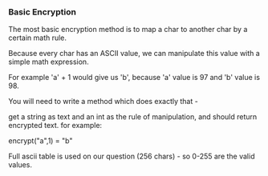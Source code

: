 ### Basic Encryption

The most basic encryption method is to map a char to another char by a certain math rule. 

Because every char has an ASCII value, we can manipulate this value with a simple math expression. 

For example 'a' + 1 would give us 'b', because 'a' value is 97 and 'b' value is 98.

You will need to write a method which does exactly that -

get a string as text and an int as the rule of manipulation, and should return encrypted text. for example:

encrypt("a",1) = "b"

Full ascii table is used on our question (256 chars) - so 0-255 are the valid values.

